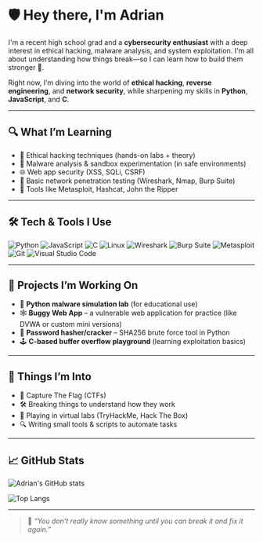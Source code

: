 # 🛡️ Hey there, I'm Adrian

I'm a recent high school grad and a **cybersecurity enthusiast** with a deep interest in ethical hacking, malware analysis, and system exploitation. I'm all about understanding how things break—so I can learn how to build them stronger 💪.

Right now, I’m diving into the world of **ethical hacking**, **reverse engineering**, and **network security**, while sharpening my skills in **Python**, **JavaScript**, and **C**.

---

## 🔍 What I’m Learning

- 🧠 Ethical hacking techniques (hands-on labs + theory)
- 🐛 Malware analysis & sandbox experimentation (in safe environments)
- 🌐 Web app security (XSS, SQLi, CSRF)
- 📡 Basic network penetration testing (Wireshark, Nmap, Burp Suite)
- 🧰 Tools like Metasploit, Hashcat, John the Ripper

---

## 🛠️ Tech & Tools I Use

![Python](https://img.shields.io/badge/-Python-333333?style=flat&logo=python)
![JavaScript](https://img.shields.io/badge/-JavaScript-333333?style=flat&logo=javascript)
![C](https://img.shields.io/badge/-C-333333?style=flat&logo=c)
![Linux](https://img.shields.io/badge/-Linux-333333?style=flat&logo=linux)
![Wireshark](https://img.shields.io/badge/-Wireshark-333333?style=flat&logo=wireshark)
![Burp Suite](https://img.shields.io/badge/-Burp--Suite-333333?style=flat&logo=burpsuite)
![Metasploit](https://img.shields.io/badge/-Metasploit-333333?style=flat)
![Git](https://img.shields.io/badge/-Git-333333?style=flat&logo=git)
![Visual Studio Code](https://img.shields.io/badge/-VSCode-333333?style=flat&logo=visual-studio-code)

---

## 🧪 Projects I’m Working On

- 🐍 **Python malware simulation lab** (for educational use)
- 🕸️ **Buggy Web App** – a vulnerable web application for practice (like DVWA or custom mini versions)
- 🔐 **Password hasher/cracker** – SHA256 brute force tool in Python
- 🕹️ **C-based buffer overflow playground** (learning exploitation basics)

---

## 🧠 Things I’m Into

- 🧩 Capture The Flag (CTFs)
- 🛠️ Breaking things to understand how they work
- 📂 Playing in virtual labs (TryHackMe, Hack The Box)
- 🔍 Writing small tools & scripts to automate tasks

---

## 📈 GitHub Stats

![Adrian's GitHub stats](https://github-readme-stats.vercel.app/api?username=YOUR_USERNAME&show_icons=true&theme=tokyonight)

<!-- Optional: Top languages card -->
![Top Langs](https://github-readme-stats.vercel.app/api/top-langs/?username=YOUR_USERNAME&layout=compact&theme=tokyonight)

---

> 🎯 *“You don’t really know something until you can break it and fix it again.”*
